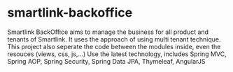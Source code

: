 # smartlink-backoffice
Smartlink BackOffice aims to manage the business for all product and tenants of Smartlink. It uses the approach of using multi tenant technique.
This project also seperate the code between the modules inside, even the resouces (views, css, js,...)
Use the latest technology, includes Spring MVC, Spring AOP, Spring Security, Spring Data JPA, Thymeleaf, AngularJS
